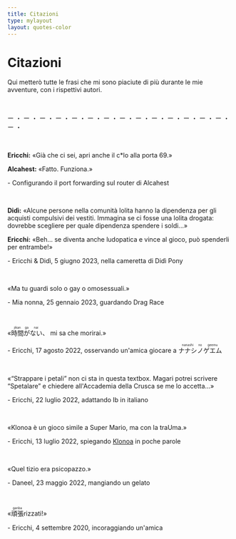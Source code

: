 ```yaml
---
title: Citazioni
type: mylayout
layout: quotes-color
---
```


# Citazioni

Qui metterò tutte le frasi che mi sono piaciute di più durante le mie avventure, con i rispettivi autori.

&nbsp;

<p class="center grechetta">ー ・ ー ・ ー ・ ー ・ ー ・ ー ・ ー ・ ー ・ ー ・ ー ・ ー ・ ー ・ ー ・ ー ・ ー ・ </p>

&nbsp;

**Ericchi:** «Già che ci sei, apri anche il c*lo alla porta 69.»

**Alcahest:** «Fatto. Funziona.»
<p class="right">- Configurando il port forwarding sul router di Alcahest</p>

&nbsp;

**Didì:** «Alcune persone nella comunità lolita hanno la dipendenza per gli acquisti compulsivi dei vestiti. Immagina se ci fosse una lolita drogata: dovrebbe scegliere per quale dipendenza spendere i soldi...»

**Ericchi:** «Beh... se diventa anche ludopatica e vince al gioco, può spenderli per entrambe!»
<p class="right">- Ericchi & Didì, 5 giugno 2023, nella cameretta di Didì Pony</p>

&nbsp;

«Ma tu guardi solo o gay o omosessuali.»
<p class="right">- Mia nonna, 25 gennaio 2023, guardando Drag Race</p>

&nbsp;

«<ruby>時間<rp>(</rp><rt>jikan</rt><rp>)</rp>が<rp>(</rp><rt>ga</rt><rp>)</rp>ない<rp>(</rp><rt>nai</rt><rp>)</rp></ruby>、 mi sa che morirai.»
<p class="right">- Ericchi, 17 agosto 2022, osservando un'amica giocare a <ruby>ナナシ<rp>(</rp><rt>nanashi</rt><rp>)</rp>ノ<rp>(</rp><rt>no</rt><rp>)</rp>ゲエム<rp>(</rp><rt>geemu</rt><rp>)</rp></ruby></p>

&nbsp;

«“Strappare i petali” non ci sta in questa textbox. Magari potrei scrivere “Spetalare” e chiedere all'Accademia della Crusca se me lo accetta...»
<p class="right">- Ericchi, 22 luglio 2022, adattando Ib in italiano</p>

&nbsp;

«Klonoa è un gioco simile a Super Mario, ma con la traUma.»
<p class="right">- Ericchi, 13 luglio 2022, spiegando <a href="https://amzn.to/3P6cI00" target="_blank">Klonoa</a> in poche parole</p>

&nbsp;

«Quel tizio era psicopazzo.»
<p class="right">- Daneel, 23 maggio 2022, mangiando un gelato</p>

&nbsp;

«<ruby>頑張<rp>(</rp><rt>ganba</rt><rp>)</rp></ruby>rizzati!»
<p class="right">- Ericchi, 4 settembre 2020, incoraggiando un'amica</p>
